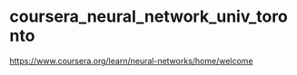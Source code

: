 # coursera_neural_network_univ_toronto

https://www.coursera.org/learn/neural-networks/home/welcome
